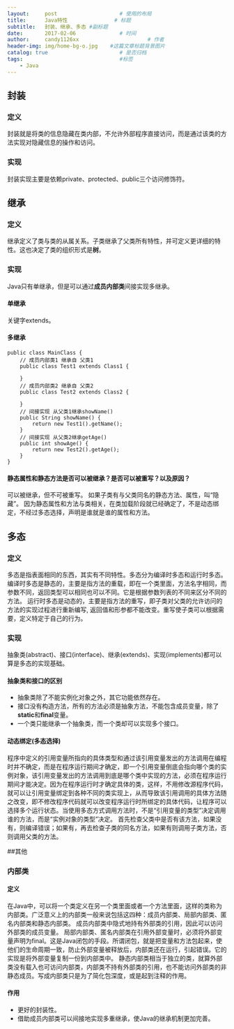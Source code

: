 ```yaml
---
layout:     post                    # 使用的布局
title:      Java特性               # 标题 
subtitle:   封装、继承、多态 #副标题
date:       2017-02-06              # 时间
author:     candy1126xx                      # 作者
header-img: img/home-bg-o.jpg    #这篇文章标题背景图片
catalog: true                       # 是否归档
tags:                               #标签
    - Java
---
```


## 封装

### 定义
封装就是将类的信息隐藏在类内部，不允许外部程序直接访问，而是通过该类的方法实现对隐藏信息的操作和访问。

### 实现
封装实现主要是依赖private、protected、public三个访问修饰符。

## 继承

### 定义
继承定义了类与类的从属关系。子类继承了父类所有特性，并可定义更详细的特性。这也决定了类的组织形式是**树**。

### 实现
Java只有单继承，但是可以通过**成员内部类**间接实现多继承。

#### 单继承
关键字extends。

#### 多继承
```
public class MainClass {  
    // 成员内部类1 继承自 父类1
    public class Test1 extends Class1 {  

    }  
    // 成员内部类2 继承自 父类2
    public class Test2 extends Class2 {  

    }  
    // 间接实现 从父类1继承showName()
    public String showName() {  
        return new Test1().getName();  
    }  
    // 间接实现 从父类2继承getAge()
    public int showAge() {  
        return new Test2().getAge();  
    }
} 
```

#### 静态属性和静态方法是否可以被继承？是否可以被重写？以及原因？
可以被继承，但不可被重写。
如果子类有与父类同名的静态方法、属性，叫“隐藏”。
因为静态属性和方法与类相关，在类加载阶段就已经确定了，不是动态绑定，不经过多态选择，声明是谁就是谁的属性和方法。

## 多态

### 定义
多态是指表面相同的东西，其实有不同特性。多态分为编译时多态和运行时多态。
编译时多态是静态的，主要是指方法的重载，即在一个类里面，方法名字相同，而参数不同，返回类型可以相同也可以不同。它是根据参数列表的不同来区分不同的方法。
运行时多态是动态的，主要是指方法的重写，即子类对父类的允许访问的方法的实现过程进行重新编写, 返回值和形参都不能改变。重写使子类可以根据需要，定义特定于自己的行为。

### 实现
抽象类(abstract)、接口(interface)、继承(extends)、实现(implements)都可以算是多态的实现基础。

#### 抽象类和接口的区别
* 抽象类除了不能实例化对象之外，其它功能依然存在。
* 接口没有构造方法，所有的方法必须是抽象方法，不能包含成员变量，除了**static**和**final**变量。
* 一个类只能继承一个抽象类，而一个类却可以实现多个接口。

#### 动态绑定(多态选择)
程序中定义的引用变量所指向的具体类型和通过该引用变量发出的方法调用在编程时并不确定，而是在程序运行期间才确定，即一个引用变量倒底会指向哪个类的实例对象，该引用变量发出的方法调用到底是哪个类中实现的方法，必须在程序运行期间才能决定。因为在程序运行时才确定具体的类，这样，不用修改源程序代码，就可以让引用变量绑定到各种不同的类实现上，从而导致该引用调用的具体方法随之改变，即不修改程序代码就可以改变程序运行时所绑定的具体代码，让程序可以选择多个运行状态。当使用多态方式调用方法时，不是“引用变量的类型”决定调用谁的方法，而是“实例对象的类型”决定。
首先检查父类中是否有该方法，如果没有，则编译错误；如果有，再去检查子类的同名方法，如果有则调用子类方法，否则调用父类的方法。

##其他

### 内部类

#### 定义
在Java中，可以将一个类定义在另一个类里面或者一个方法里面，这样的类称为内部类。广泛意义上的内部类一般来说包括这四种：成员内部类、局部内部类、匿名内部类和静态内部类。
成员内部类中隐式地持有外部类的引用，因此可以访问外部类的成员变量。
局部内部类、匿名内部类在引用外部变量时，必须将外部变量声明为final。这是Java闭包的手段。所谓闭包，就是把变量和方法包起来，使他们的生命周期一致，防止外部变量被释放后，内部类还在运行，引起错误。它的实现是将外部变量复制一份到内部类中。
静态内部类相当于独立的类，就算外部类没有载入也可访问内部类，内部类不持有外部类的引用，也不能访问外部类的非静态成员。写成内部类只是为了简化包深度，或是起到注释的作用。

#### 作用
* 更好的封装性。
* 借助成员内部类可以间接地实现多重继承，使Java的继承机制更加完善。


